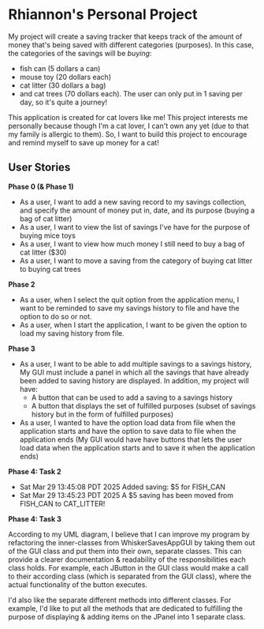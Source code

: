 # Rhiannon's Personal Project
My project will create a saving tracker that keeps track of the amount of money that's being saved with different categories (purposes). In this case, the categories of the savings will be *buying*:
- fish can (5 dollars a can)
- mouse toy (20 dollars each)
- cat litter (30 dollars a bag)
- and cat trees (70 dollars each).
The user can only put in 1 saving per day, so it's quite a journey!

This application is created for cat lovers like me! This project interests me personally because though I'm a cat lover, I can't own any yet (due to that my family is allergic to them). So, I want to build this project to encourage and remind myself to save up money for a cat!



## User Stories

**Phase 0 (& Phase 1)**
- As a user, I want to add a new saving record to my savings collection, and specify the amount of money put in, date, and its purpose (buying a bag of cat litter)
- As a user, I want to view the list of savings I've have for the purpose of buying mice toys
- As a user, I want to view how much money I still need to buy a bag of cat litter ($30)
- As a user, I want to move a saving from the category of buying cat litter to buying cat trees

**Phase 2**
- As a user, when I select the quit option from the application menu, I want to be reminded to save my savings history to file and have the option to do so or not.
- As a user, when I start the application, I want to be given the option to load my saving history from file.

**Phase 3**
- As a user, I want to be able to add multiple savings to a savings history,
    My GUI must include a panel in which all the savings that have already been added to saving history are displayed. 
    In addition, my project will have:
    - A button that can be used to add a saving to a savings history
    - A button that displays the set of fulfilled purposes (subset of savings history but in the form of fulfilled purposes)
- As a user, I wanted to have the option load data from file when the application starts and have the option to save data to file when the application ends
    (My GUI would have have buttons that lets the user load data when the application starts and to save it when the application ends)

**Phase 4: Task 2**
-   Sat Mar 29 13:45:08 PDT 2025
    Added saving: $5 for FISH_CAN
-   Sat Mar 29 13:45:23 PDT 2025
    A $5 saving has been moved from FISH_CAN to CAT_LITTER!

**Phase 4: Task 3**

According to my UML diagram, I believe that I can improve my program by refactoring the inner-classes from WhiskerSavesAppGUI by taking them out of the GUI class and put them into their own, separate classes. This can provide a clearer documentation & readability of the responsibilities each class holds. For example, each JButton in the GUI class would make a call to their according class (which is separated from the GUI class), where the actual functionality of the button executes.

I'd also like the separate different methods into different classes. For example, I'd like to put all the methods that are dedicated to fulfilling the purpose of displaying & adding items on the JPanel into 1 separate class. 
